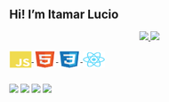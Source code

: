 ## Hi! I’m Itamar Lucio

<div display:"inline" align="center">
  <a href="https://github.com/itamarLu">
  <img height="180em" src="https://github-readme-stats.vercel.app/api?username=ItamarLu&show_icons=true&theme=github_dark&include_all_commits=true&count_private=true"/>
  <img height="180em" src="https://github-readme-stats.vercel.app/api/top-langs/?username=ItamarLu&layout=compact&langs_count=7&theme=github_dark"/>
</div>
<div style="display: inline_block"><br>
  <img align="center" alt="Itamar-Js" height="30" width="40" src="https://raw.githubusercontent.com/devicons/devicon/master/icons/javascript/javascript-plain.svg">
  <img align="center" alt="Itamar-HTML" height="30" width="40" src="https://raw.githubusercontent.com/devicons/devicon/master/icons/html5/html5-original.svg">
  <img align="center" alt="Itamar-CSS" height="30" width="40" src="https://raw.githubusercontent.com/devicons/devicon/master/icons/css3/css3-original.svg">
  <img align="center" alt="Itamar-React" height="30" width="40" src="https://github.com/devicons/devicon/blob/master/icons/react/react-original.svg">
</div>

##

<div> 
  <a href = "mailto:itamarlucio19@gmail.com"><img src="https://img.shields.io/badge/Gmail-D14836?style=for-the-badge&logo=gmail&logoColor=white" target="_blank"></a>
  <a href="https://www.linkedin.com/in/itamar-lucio-16a2521ab" target="_blank"><img src="https://img.shields.io/badge/-LinkedIn-%230077B5?style=for-the-badge&logo=linkedin&logoColor=white" target="_blank"></a> 
  <a href="https://instagram.com/itamar.lucio" target="_blank"><img src="https://img.shields.io/badge/-Instagram-%23E4405F?style=for-the-badge&logo=instagram&logoColor=white" target="_blank"></a>
  <a href="https://discordapp.com/users/288413929628106754" target="_blank"><img src="https://img.shields.io/badge/Discord-7289DA?style=for-the-badge&logo=discord&logoColor=white" target="_blank"></a>
</div>
